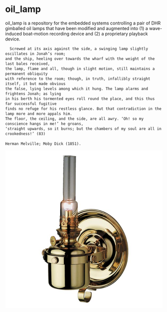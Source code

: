 # oil_lamp


oil_lamp is a repository for the embedded systems controlling a pair of DHR gimballed oil lamps that have been modified and augmented into (1) a wave-induced boat-motion recording device and (2) a proprietary playback device. 


```
  Screwed at its axis against the side, a swinging lamp slightly oscillates in Jonah’s room;
and the ship, heeling over towards the wharf with the weight of the last bales received, 
the lamp, flame and all, though in slight motion, still maintains a permanent obliquity 
with reference to the room; though, in truth, infallibly straight itself, it but made obvious
the false, lying levels among which it hung. The lamp alarms and frightens Jonah; as lying
in his berth his tormented eyes roll round the place, and this thus far successful fugitive
finds no refuge for his restless glance. But that contradiction in the lamp more and more appals him. 
The floor, the ceiling, and the side, are all awry. ‘Oh! so my conscience hangs in me!’ he groans,
‘straight upwards, so it burns; but the chambers of my soul are all in crookedness!’ (83)

Herman Melville; Moby Dick (1851).

```
![title](https://github.com/tygamvrelis/oil_lamp/blob/master/docs/Oil_lamp_original.jpg)
